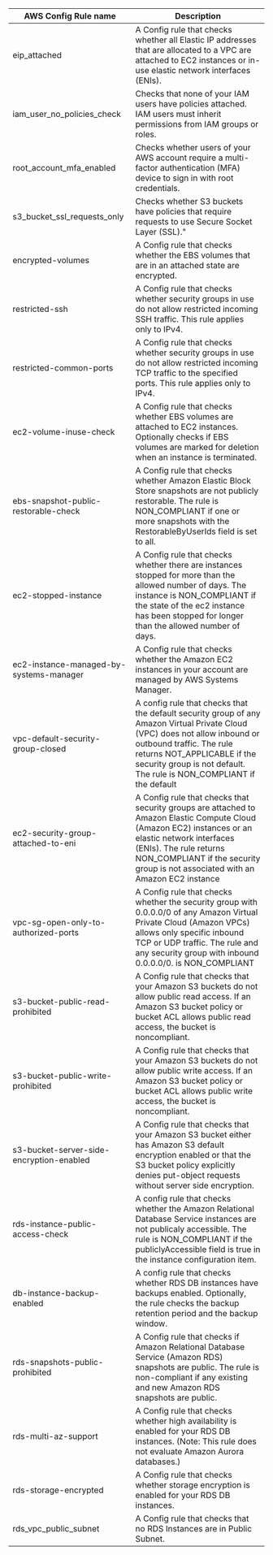 | AWS Config Rule name | Description |
| --- | --- |
| eip_attached | A Config rule that checks whether all Elastic IP addresses that are allocated to a VPC are attached to EC2 instances or in-use elastic network interfaces (ENIs). |
| iam_user_no_policies_check | Checks that none of your IAM users have policies attached. IAM users must inherit permissions from IAM groups or roles. |
| root_account_mfa_enabled | Checks whether users of your AWS account require a multi-factor authentication (MFA) device to sign in with root credentials. |
| s3_bucket_ssl_requests_only| Checks whether S3 buckets have policies that require requests to use Secure Socket Layer (SSL)."  |
| encrypted-volumes| A Config rule that checks whether the EBS volumes that are in an attached state are encrypted.  |
| restricted-ssh | A Config rule that checks whether security groups in use do not allow restricted incoming SSH traffic. This rule applies only to IPv4. |
| restricted-common-ports| A Config rule that checks whether security groups in use do not allow restricted incoming TCP traffic to the specified ports. This rule applies only to IPv4. |
| ec2-volume-inuse-check |  A Config rule that checks whether EBS volumes are attached to EC2 instances. Optionally checks if EBS volumes are marked for deletion when an instance is terminated. |
| ebs-snapshot-public-restorable-check | A Config rule that checks whether Amazon Elastic Block Store snapshots are not publicly restorable. The rule is NON_COMPLIANT if one or more snapshots with the RestorableByUserIds field is set to all. |
| ec2-stopped-instance | A Config rule that checks whether there are instances stopped for more than the allowed number of days. The instance is NON_COMPLIANT if the state of the ec2 instance has been stopped for longer than the allowed number of days. |
| ec2-instance-managed-by-systems-manager | A Config rule that checks whether the Amazon EC2 instances in your account are managed by AWS Systems Manager. |
| vpc-default-security-group-closed | A config rule that checks that the default security group of any Amazon Virtual Private Cloud (VPC) does not allow inbound or outbound traffic. The rule returns NOT_APPLICABLE if the security group is not default. The rule is NON_COMPLIANT if the default |
| ec2-security-group-attached-to-eni | A Config rule that checks that security groups are attached to Amazon Elastic Compute Cloud (Amazon EC2) instances or an elastic network interfaces (ENIs). The rule returns NON_COMPLIANT if the security group is not associated with an Amazon EC2 instance |
| vpc-sg-open-only-to-authorized-ports | A Config rule that checks whether the security group with 0.0.0.0/0 of any Amazon Virtual Private Cloud (Amazon VPCs) allows only specific inbound TCP or UDP traffic. The rule and any security group with inbound 0.0.0.0/0. is NON_COMPLIANT |
| s3-bucket-public-read-prohibited | A Config rule that checks that your Amazon S3 buckets do not allow public read access. If an Amazon S3 bucket policy or bucket ACL allows public read access, the bucket is noncompliant. |
| s3-bucket-public-write-prohibited | A Config rule that checks that your Amazon S3 buckets do not allow public write access. If an Amazon S3 bucket policy or bucket ACL allows public write access, the bucket is noncompliant. |
| s3-bucket-server-side-encryption-enabled |  A Config rule that checks that your Amazon S3 bucket either has Amazon S3 default encryption enabled or that the S3 bucket policy explicitly denies put-object requests without server side encryption. |
| rds-instance-public-access-check | A config rule that checks whether the Amazon Relational Database Service instances are not publicaly accessible. The rule is NON_COMPLIANT if the publiclyAccessible field is true in the instance configuration item. |
| db-instance-backup-enabled | A config rule that checks whether RDS DB instances have backups enabled. Optionally, the rule checks the backup retention period and the backup window. |
| rds-snapshots-public-prohibited | A Config rule that checks if Amazon Relational Database Service (Amazon RDS) snapshots are public. The rule is non-compliant if any existing and new Amazon RDS snapshots are public. |
| rds-multi-az-support | A Config rule that checks whether high availability is enabled for your RDS DB instances. (Note: This rule does not evaluate Amazon Aurora databases.) |
| rds-storage-encrypted | A Config rule that checks whether storage encryption is enabled for your RDS DB instances. |
| rds_vpc_public_subnet | A Config rule that checks that no RDS Instances are in Public Subnet. |
